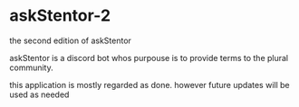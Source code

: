 # askStentor-2
the second edition of askStentor

askStentor is a discord bot whos purpouse is to provide terms to the plural community.

this application is mostly regarded as done. however future updates will be used as needed
